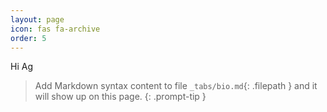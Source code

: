 ```yaml
---
layout: page
icon: fas fa-archive
order: 5
---
```


Hi Ag
> Add Markdown syntax content to file `_tabs/bio.md`{: .filepath } and it will show up on this page.
{: .prompt-tip }
